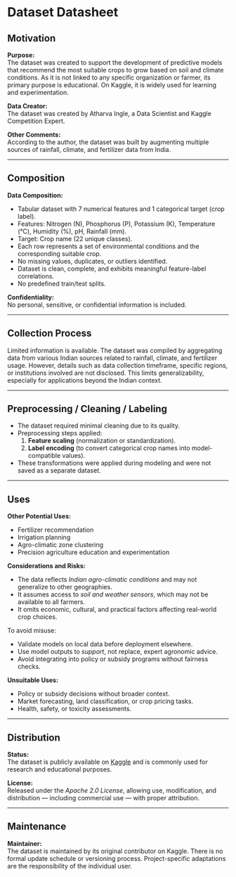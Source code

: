 # Dataset Datasheet

## Motivation

**Purpose:**  
The dataset was created to support the development of predictive models that recommend the most suitable crops to grow based on soil and climate conditions. As it is not linked to any specific organization or farmer, its primary purpose is educational. On Kaggle, it is widely used for learning and experimentation.

**Data Creator:**  
The dataset was created by Atharva Ingle, a Data Scientist and Kaggle Competition Expert.

**Other Comments:**  
According to the author, the dataset was built by augmenting multiple sources of rainfall, climate, and fertilizer data from India.

---

## Composition

**Data Composition:**  
- Tabular dataset with 7 numerical features and 1 categorical target (crop label).
- Features: Nitrogen (N), Phosphorus (P), Potassium (K), Temperature (°C), Humidity (%), pH, Rainfall (mm).
- Target: Crop name (22 unique classes).
- Each row represents a set of environmental conditions and the corresponding suitable crop.
- No missing values, duplicates, or outliers identified.
- Dataset is clean, complete, and exhibits meaningful feature-label correlations.
- No predefined train/test splits.

**Confidentiality:**  
No personal, sensitive, or confidential information is included.

---

## Collection Process

Limited information is available. The dataset was compiled by aggregating data from various Indian sources related to rainfall, climate, and fertilizer usage. However, details such as data collection timeframe, specific regions, or institutions involved are not disclosed. This limits generalizability, especially for applications beyond the Indian context.

---

## Preprocessing / Cleaning / Labeling

- The dataset required minimal cleaning due to its quality.
- Preprocessing steps applied:
  1. **Feature scaling** (normalization or standardization).
  2. **Label encoding** (to convert categorical crop names into model-compatible values).
- These transformations were applied during modeling and were not saved as a separate dataset.

---

## Uses

**Other Potential Uses:**  
- Fertilizer recommendation  
- Irrigation planning  
- Agro-climatic zone clustering  
- Precision agriculture education and experimentation  

**Considerations and Risks:**  
- The data reflects *Indian agro-climatic conditions* and may not generalize to other geographies.
- It assumes access to *soil and weather sensors*, which may not be available to all farmers.
- It omits economic, cultural, and practical factors affecting real-world crop choices.
  
To avoid misuse:
- Validate models on local data before deployment elsewhere.
- Use model outputs to *support*, not replace, expert agronomic advice.
- Avoid integrating into policy or subsidy programs without fairness checks.

**Unsuitable Uses:**  
- Policy or subsidy decisions without broader context.  
- Market forecasting, land classification, or crop pricing tasks.  
- Health, safety, or toxicity assessments.

---

## Distribution

**Status:**  
The dataset is publicly available on [Kaggle](https://www.kaggle.com/datasets/atharvaingle/crop-recommendation-dataset/data) and is commonly used for research and educational purposes.

**License:**  
Released under the *Apache 2.0 License*, allowing use, modification, and distribution — including commercial use — with proper attribution.

---

## Maintenance

**Maintainer:**  
The dataset is maintained by its original contributor on Kaggle. There is no formal update schedule or versioning process. Project-specific adaptations are the responsibility of the individual user.

